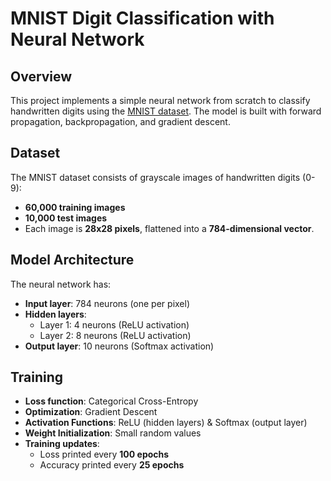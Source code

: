 # MNIST Digit Classification with Neural Network  

## Overview  
This project implements a simple neural network from scratch to classify handwritten digits using the [MNIST dataset](http://yann.lecun.com/exdb/mnist/). The model is built with forward propagation, backpropagation, and gradient descent.  

## Dataset  
The MNIST dataset consists of grayscale images of handwritten digits (0-9):  
- **60,000 training images**  
- **10,000 test images**  
- Each image is **28x28 pixels**, flattened into a **784-dimensional vector**.  

## Model Architecture  
The neural network has:  
- **Input layer**: 784 neurons (one per pixel)  
- **Hidden layers**:  
  - Layer 1: 4 neurons (ReLU activation)  
  - Layer 2: 8 neurons (ReLU activation)  
- **Output layer**: 10 neurons (Softmax activation)  

## Training  
- **Loss function**: Categorical Cross-Entropy  
- **Optimization**: Gradient Descent  
- **Activation Functions**: ReLU (hidden layers) & Softmax (output layer)  
- **Weight Initialization**: Small random values  
- **Training updates**:  
  - Loss printed every **100 epochs**  
  - Accuracy printed every **25 epochs**  

